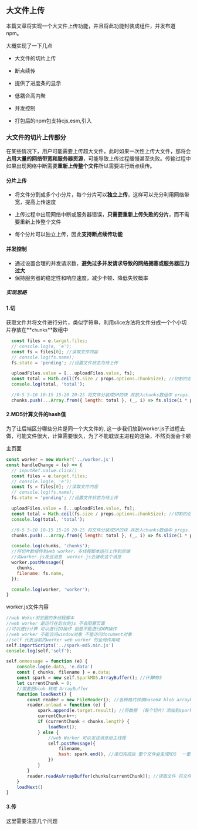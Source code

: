 ## 大文件上传

本篇文章将实现一个大文件上传功能，并且将此功能封装成组件，并发布道npm。

大概实现了一下几点

- 大文件的切片上传

- 断点续传

- 提供了进度条的显示

- 低耦合高内聚

- 并发控制

- 打包后的npm包支持cjs,esm,引入

### 大文件的切片上传部分

在某些情况下，用户可能需要上传超大文件，此时如果一次性上传大文件，那将会**占用大量的网络带宽和服务器资源**，可能导致上传过程缓慢甚至失败。传输过程中如果出现网络中断需要**重新上传整个文件**所以需要进行断点续传。

#### 分片上传

- 将文件分割成多个小分片，每个分片可以**独立上传**，这样可以充分利用网络带宽，提高上传速度

- 上传过程中出现网络中断或服务器错误，**只需要重新上传失败的分片**，而不需要重新上传整个文件

- 每个分片可以独立上传，因此**支持断点续传功能**

#### 并发控制

- 通过设置合理的并发请求数，**避免过多并发请求导致的网络拥塞或服务器压力过大**
- 保持服务器的稳定性和响应速度，减少卡顿、降低失败概率

##### 实现思路

#### 1.切

获取文件并将文件进行分片，类似字符串，利用slice方法将文件分成一个个小切片存放在**`chunks`**数组中

```js
  const files = e.target.files;
  // console.log(e, 'e');
  const fs = files[0]; //读取文件内容
  // console.log(fs.name);
  fs.state = 'pending'; //设置文件状态为待上传

  uploadFiles.value = [...uploadFiles.value, fs];
  const total = Math.ceil(fs.size / props.options.chunkSize); //切割的总数 也就是我们要掉23次接口
  console.log(total, 'total');

  //0-5 5-10 10-15 15-20 20-25 将文件分装成5M的块 并放入chunks数组中 props.options.chunkSize是按大小多少进行切分
  chunks.push(...Array.from({ length: total }, (_, i) => fs.slice(i * props.options.chunkSize, (i + 1) * props.options.chunkSize)));

```

#### 2.MD5计算文件的hash值

为了让后端区分哪些分片是同一个大文件的, 这一步我们放到worker.js子进程去做，可能文件很大，计算需要很久，为了不能耽误主进程的渲染，不然页面会卡顿

主页面

```js
const worker = new Worker('../worker.js')
const handleChange = (e) => {
  // inputRef.value.click()
  const files = e.target.files;
  // console.log(e, 'e');
  const fs = files[0]; //读取文件内容
  // console.log(fs.name);
  fs.state = 'pending'; //设置文件状态为待上传

  uploadFiles.value = [...uploadFiles.value, fs];
  const total = Math.ceil(fs.size / props.options.chunkSize); //切割的总数 也就是我们要掉23次接口
  console.log(total, 'total');

  //0-5 5-10 10-15 15-20 20-25 将文件分装成5M的块 并放入chunks数组中 props.options.chunkSize是按大小多少进行切分
  chunks.push(...Array.from({ length: total }, (_, i) => fs.slice(i * props.options.chunkSize, (i + 1) * props.options.chunkSize)));

  console.log(chunks, 'chunks');
  //将切片数组传到web worker，多线程脚本运行上传到后端
  //向worker.js发送消息  worker.js会接收这个消息
  worker.postMessage({
    chunks,
    filename: fs.name,
  });

  console.log(worker, 'worker');
}
```

worker.js文件内容

```js
//web Woker浏览器的多线程脚本
//web worker 是运行在后台的js 不会阻塞页面
//可以进行计算 可以进行IO操作 但是不能进行DOM操作
//web worker 不能访问window对象 不能访问document对象
//self 代表当前的worker web worker 的全局作用域
self.importScripts('../spark-md5.min.js')
console.log(self,'self');

self.onmessage = function (e) {
    console.log(e.data, 'e.data')
    const { chunks, filename } = e.data;
    const spark = new self.SparkMD5.ArrayBuffer(); //计算MD5
    let currentChunk = 0;
    //需要把blob 转成 ArrayBuffer
    function loadNext() {
        const reader = new FileReader(); //各种格式转换base64 blob arraybuffer file
        reader.onload = function (e) {
            spark.append(e.target.result); //将数据 （每个切片）添加到spark中 MD5实例中
            currentChunk++;
            if (currentChunk < chunks.length) {
                loadNext();
            } else {
                //web Worker 可以发送消息给主线程
                self.postMessage({
                    filename,
                    hash: spark.end(), //递归完成后 整个文件会生成MD5  一整个文件的md5
                })
            }
        }
        reader.readAsArrayBuffer(chunks[currentChunk]); //读取文件 将文件转化为ArrayBuffer处理
    }
    loadNext()
}

```

#### 3.传

这里需要注意几个问题